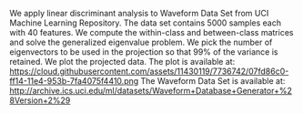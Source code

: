 
We apply linear discriminant analysis to Waveform Data Set from UCI Machine Learning
Repository. The data set contains 5000 samples each with 40 features. We compute the within-class
and between-class matrices and solve the generalized eigenvalue problem. 
We pick the number of eigenvectors to be used in the projection so that 99% of the variance 
is retained. We plot the projected data. The plot is available at: 
https://cloud.githubusercontent.com/assets/11430119/7736742/07fd86c0-ff14-11e4-953b-7fa4075f4410.png
The Waveform Data Set is available at:
http://archive.ics.uci.edu/ml/datasets/Waveform+Database+Generator+%28Version+2%29
